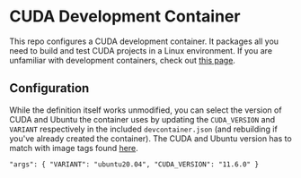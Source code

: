 # CUDA Development Container
This repo configures a CUDA development container. 
It packages all you need to build and test CUDA projects in a Linux environment. 
If you are unfamiliar with development containers, check out [this page](https://github.com/microsoft/vscode-dev-containers).

## Configuration
While the definition itself works unmodified, you can select the version of CUDA and Ubuntu the container 
uses by updating the `CUDA_VERSION` and `VARIANT` respectively in the included `devcontainer.json` 
(and rebuilding if you've already created the container). The CUDA and Ubuntu version 
has to match with image tags found [here](https://hub.docker.com/r/nvidia/cuda).
```
"args": { "VARIANT": "ubuntu20.04", "CUDA_VERSION": "11.6.0" }
```
